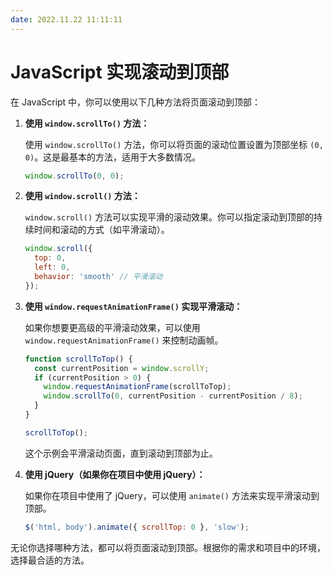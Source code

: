```yaml
---
date: 2022.11.22 11:11:11
---
```


# JavaScript 实现滚动到顶部

在 JavaScript 中，你可以使用以下几种方法将页面滚动到顶部：

1. **使用 `window.scrollTo()` 方法：**

   使用 `window.scrollTo()` 方法，你可以将页面的滚动位置设置为顶部坐标 `(0, 0)`。这是最基本的方法，适用于大多数情况。

   ```javascript
   window.scrollTo(0, 0);
   ```

2. **使用 `window.scroll()` 方法：**

   `window.scroll()` 方法可以实现平滑的滚动效果。你可以指定滚动到顶部的持续时间和滚动的方式（如平滑滚动）。

   ```javascript
   window.scroll({
     top: 0,
     left: 0,
     behavior: 'smooth' // 平滑滚动
   });
   ```

3. **使用 `window.requestAnimationFrame()` 实现平滑滚动：**

   如果你想要更高级的平滑滚动效果，可以使用 `window.requestAnimationFrame()` 来控制动画帧。

   ```javascript
   function scrollToTop() {
     const currentPosition = window.scrollY;
     if (currentPosition > 0) {
       window.requestAnimationFrame(scrollToTop);
       window.scrollTo(0, currentPosition - currentPosition / 8);
     }
   }
   
   scrollToTop();
   ```

   这个示例会平滑滚动页面，直到滚动到顶部为止。

4. **使用 jQuery（如果你在项目中使用 jQuery）：**

   如果你在项目中使用了 jQuery，可以使用 `animate()` 方法来实现平滑滚动到顶部。

   ```javascript
   $('html, body').animate({ scrollTop: 0 }, 'slow');
   ```

无论你选择哪种方法，都可以将页面滚动到顶部。根据你的需求和项目中的环境，选择最合适的方法。
